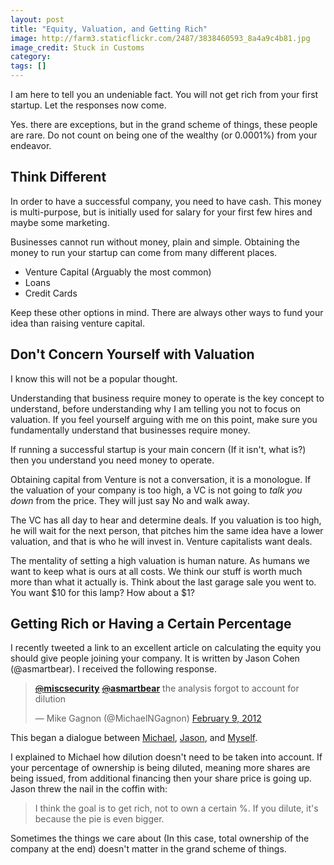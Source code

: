 ```yaml
---
layout: post
title: "Equity, Valuation, and Getting Rich"
image: http://farm3.staticflickr.com/2487/3838460593_8a4a9c4b81.jpg
image_credit: Stuck in Customs
category: 
tags: []
---
```


I am here to tell you an undeniable fact. You will not get rich from your first startup. Let the responses now come.

Yes. there are exceptions, but in the grand scheme of things, these people are rare. Do not count on being one of the wealthy (or 0.0001%) from your endeavor.

Think Different
------------------------------------------
In order to have a successful company, you need to have cash. This money is multi-purpose, but is initially used for salary for your first few hires and maybe some marketing.

Businesses cannot run without money, plain and simple. Obtaining the money to run your startup can come from many different places. 

* Venture Capital (Arguably the most common)
* Loans
* Credit Cards

Keep these other options in mind. There are always other ways to fund your idea than raising venture capital. 

Don't Concern Yourself with Valuation
------------------------------------------------------
I know this will not be a popular thought.

Understanding that business require money to operate is the key concept to understand, before understanding why I am telling you not to focus on valuation. If you feel yourself arguing with me on this point, make sure you fundamentally understand that businesses require money.

If running a successful startup is your main concern (If it isn't, what is?) then you understand you need money to operate.

Obtaining capital from Venture is not a conversation, it is a monologue. If the valuation of your company is too high, a VC is not going to _talk you down_ from the price. They will just say No and walk away.

The VC has all day to hear and determine deals. If you valuation is too high, he will wait for the next person, that pitches him the same idea have a lower valuation, and that is who he will invest in. Venture capitalists want deals.

The mentality of setting a high valuation is human nature. As humans we want to keep what is ours at all costs. We think our stuff is worth much more than what it actually is. Think about the last garage sale you went to. You want $10 for this lamp? How about a $1?

Getting Rich or Having a Certain Percentage
----------------------------------------------------------------
I recently tweeted a link to an excellent article on calculating the equity you should give people joining your company. It is written by Jason Cohen (@asmartbear). I received the following response.

<blockquote class="twitter-tweet tw-align-center" data-in-reply-to="167661550650408961"><p><a href="https://twitter.com/miscsecurity"><s>@</s><b>miscsecurity</b></a> <a href="https://twitter.com/asmartbear"><s>@</s><b>asmartbear</b></a> the analysis forgot to account for dilution</p>&mdash; Mike Gagnon (@MichaelNGagnon) <a href="https://twitter.com/MichaelNGagnon/status/167682400975994880" data-datetime="2012-02-09T18:52:54+00:00">February 9, 2012</a></blockquote>
<script src="//platform.twitter.com/widgets.js" charset="utf-8"></script>

This began a dialogue between [Michael](https://twitter.com/MichaelNGagnon/status/167713117130862592), [Jason](https://twitter.com/asmartbear/status/167699114241441792), and [Myself](https://twitter.com/asmartbear/status/167773529377488896). 

I explained to Michael how dilution doesn't need to be taken into account. If your percentage of ownership is being diluted, meaning more shares are being issued, from additional financing then your share price is going up. Jason threw the nail in the coffin with:

> I think the goal is to get rich, not to own a certain %. If you dilute, it's because the pie is even bigger.

Sometimes the things we care about (In this case, total ownership of the company at the end) doesn't matter in the grand scheme of things.
